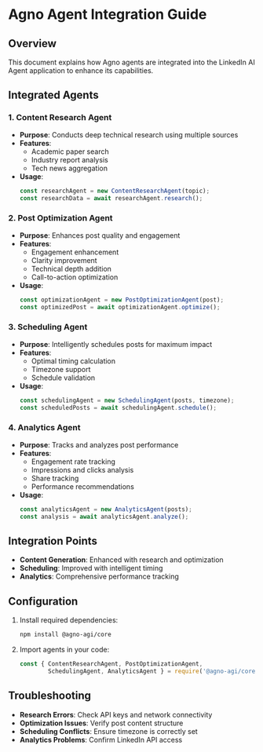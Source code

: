 # Agno Agent Integration Guide

## Overview
This document explains how Agno agents are integrated into the LinkedIn AI Agent application to enhance its capabilities.

## Integrated Agents

### 1. Content Research Agent
- **Purpose**: Conducts deep technical research using multiple sources
- **Features**:
  - Academic paper search
  - Industry report analysis
  - Tech news aggregation
- **Usage**:
  ```javascript
  const researchAgent = new ContentResearchAgent(topic);
  const researchData = await researchAgent.research();
  ```

### 2. Post Optimization Agent
- **Purpose**: Enhances post quality and engagement
- **Features**:
  - Engagement enhancement
  - Clarity improvement
  - Technical depth addition
  - Call-to-action optimization
- **Usage**:
  ```javascript
  const optimizationAgent = new PostOptimizationAgent(post);
  const optimizedPost = await optimizationAgent.optimize();
  ```

### 3. Scheduling Agent
- **Purpose**: Intelligently schedules posts for maximum impact
- **Features**:
  - Optimal timing calculation
  - Timezone support
  - Schedule validation
- **Usage**:
  ```javascript
  const schedulingAgent = new SchedulingAgent(posts, timezone);
  const scheduledPosts = await schedulingAgent.schedule();
  ```

### 4. Analytics Agent
- **Purpose**: Tracks and analyzes post performance
- **Features**:
  - Engagement rate tracking
  - Impressions and clicks analysis
  - Share tracking
  - Performance recommendations
- **Usage**:
  ```javascript
  const analyticsAgent = new AnalyticsAgent(posts);
  const analysis = await analyticsAgent.analyze();
  ```

## Integration Points
- **Content Generation**: Enhanced with research and optimization
- **Scheduling**: Improved with intelligent timing
- **Analytics**: Comprehensive performance tracking

## Configuration
1. Install required dependencies:
   ```bash
   npm install @agno-agi/core
   ```
2. Import agents in your code:
   ```javascript
   const { ContentResearchAgent, PostOptimizationAgent, 
           SchedulingAgent, AnalyticsAgent } = require('@agno-agi/core');
   ```

## Troubleshooting
- **Research Errors**: Check API keys and network connectivity
- **Optimization Issues**: Verify post content structure
- **Scheduling Conflicts**: Ensure timezone is correctly set
- **Analytics Problems**: Confirm LinkedIn API access